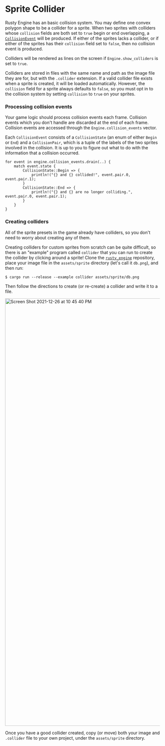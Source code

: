 # Sprite Collider

Rusty Engine has an basic collision system. You may define one convex polygon shape to be a collider for a sprite. When two sprites with colliders whose `collision` fields are both set to `true` begin or end overlapping, a [`CollisionEvent`](https://docs.rs/rusty_engine/latest/rusty_engine/physics/struct.CollisionEvent.html) will be produced.  If either of the sprites lacks a collider, or if either of the sprites has their `collision` field set to `false`, then no collision event is produced.

Colliders will be rendered as lines on the screen if `Engine.show_colliders` is set to `true`.

Colliders are stored in files with the same name and path as the image file they are for, but with the `.collider` extension. If a valid collider file exists when a sprite is created, it will be loaded automatically. However, the `collision` field for a sprite always defaults to `false`, so you must opt in to the collision system by setting `collision` to `true` on your sprites.

### Processing collision events

Your game logic should process collision events each frame. Collision events which you don't handle are discarded at the end of each frame. Collision events are accessed through the `Engine.collision_events` vector.

Each `CollisionEvent` consists of a `CollisionState` (an enum of either `Begin` or `End`) and a `CollisionPair`, which is a tuple of the labels of the two sprites involved in the collision. It is up to you to figure out what to do with the information that a collision occurred.


```rust,ignored
for event in engine.collision_events.drain(..) {
    match event.state {
        CollisionState::Begin => {
            println!("{} and {} collided!", event.pair.0, event.pair.1);
        }
        CollisionState::End => {
            println!("{} and {} are no longer colliding.", event.pair.0, event.pair.1);
        }
    }
}
```

### Creating colliders

All of the sprite presets in the game already have colliders, so you don't need to worry about creating any of them.

Creating colliders for custom sprites from scratch can be quite difficult, so there is an "example" program called `collider` that you can run to create the collider by clicking around a sprite!  Clone the [`rusty_engine`](https://github.com/CleanCut/rusty_engine/) repository, place your image file in the `assets/sprite` directory (let's call it `db.png`), and then run:

```text
$ cargo run --release --example collider assets/sprite/db.png
```

Then follow the directions to create (or re-create) a collider and write it to a file.

<img width="1392" alt="Screen Shot 2021-12-26 at 10 45 40 PM" src="https://user-images.githubusercontent.com/5838512/147438683-c8af2db7-66dd-463c-a269-d03f37869496.png">

Once you have a good collider created, copy (or move) both your image and `.collider` file to your own project, under the `assets/sprite` directory.
